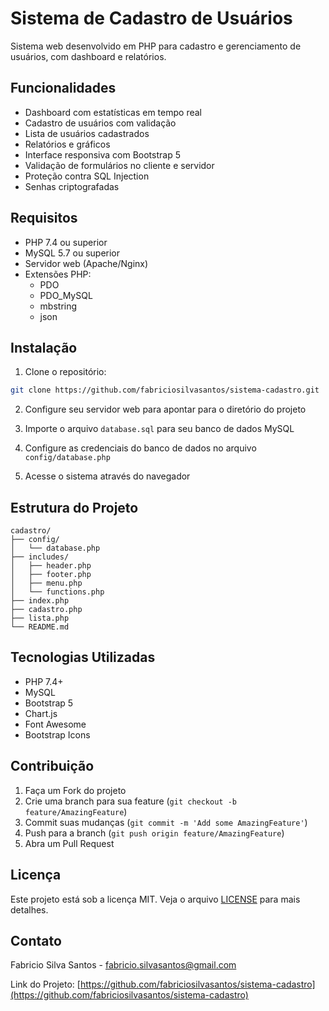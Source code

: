 # Sistema de Cadastro de Usuários

Sistema web desenvolvido em PHP para cadastro e gerenciamento de usuários, com dashboard e relatórios.

## Funcionalidades

- Dashboard com estatísticas em tempo real
- Cadastro de usuários com validação
- Lista de usuários cadastrados
- Relatórios e gráficos
- Interface responsiva com Bootstrap 5
- Validação de formulários no cliente e servidor
- Proteção contra SQL Injection
- Senhas criptografadas

## Requisitos

- PHP 7.4 ou superior
- MySQL 5.7 ou superior
- Servidor web (Apache/Nginx)
- Extensões PHP:
  - PDO
  - PDO_MySQL
  - mbstring
  - json

## Instalação

1. Clone o repositório:
```bash
git clone https://github.com/fabriciosilvasantos/sistema-cadastro.git
```

2. Configure seu servidor web para apontar para o diretório do projeto

3. Importe o arquivo `database.sql` para seu banco de dados MySQL

4. Configure as credenciais do banco de dados no arquivo `config/database.php`

5. Acesse o sistema através do navegador

## Estrutura do Projeto

```
cadastro/
├── config/
│   └── database.php
├── includes/
│   ├── header.php
│   ├── footer.php
│   ├── menu.php
│   └── functions.php
├── index.php
├── cadastro.php
├── lista.php
└── README.md
```

## Tecnologias Utilizadas

- PHP 7.4+
- MySQL
- Bootstrap 5
- Chart.js
- Font Awesome
- Bootstrap Icons

## Contribuição

1. Faça um Fork do projeto
2. Crie uma branch para sua feature (`git checkout -b feature/AmazingFeature`)
3. Commit suas mudanças (`git commit -m 'Add some AmazingFeature'`)
4. Push para a branch (`git push origin feature/AmazingFeature`)
5. Abra um Pull Request

## Licença

Este projeto está sob a licença MIT. Veja o arquivo [LICENSE](LICENSE) para mais detalhes.

## Contato

Fabricio Silva Santos - fabricio.silvasantos@gmail.com

Link do Projeto: [https://github.com/fabriciosilvasantos/sistema-cadastro](https://github.com/fabriciosilvasantos/sistema-cadastro) 